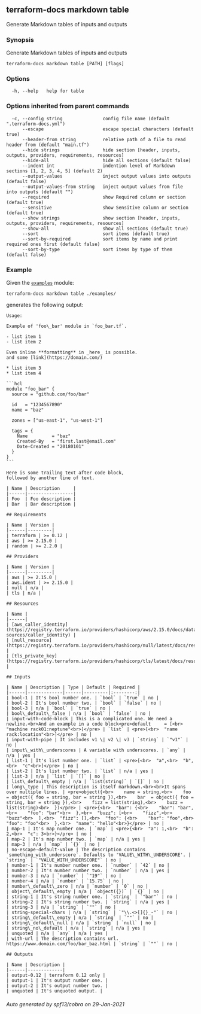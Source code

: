 ## terraform-docs markdown table

Generate Markdown tables of inputs and outputs

### Synopsis

Generate Markdown tables of inputs and outputs

```
terraform-docs markdown table [PATH] [flags]
```

### Options

```
  -h, --help   help for table
```

### Options inherited from parent commands

```
  -c, --config string               config file name (default ".terraform-docs.yml")
      --escape                      escape special characters (default true)
      --header-from string          relative path of a file to read header from (default "main.tf")
      --hide strings                hide section [header, inputs, outputs, providers, requirements, resources]
      --hide-all                    hide all sections (default false)
      --indent int                  indention level of Markdown sections [1, 2, 3, 4, 5] (default 2)
      --output-values               inject output values into outputs (default false)
      --output-values-from string   inject output values from file into outputs (default "")
      --required                    show Required column or section (default true)
      --sensitive                   show Sensitive column or section (default true)
      --show strings                show section [header, inputs, outputs, providers, requirements, resources]
      --show-all                    show all sections (default true)
      --sort                        sort items (default true)
      --sort-by-required            sort items by name and print required ones first (default false)
      --sort-by-type                sort items by type of them (default false)
```

### Example

Given the [`examples`](/examples/) module:

```shell
terraform-docs markdown table ./examples/
```

generates the following output:

    Usage:

    Example of 'foo\_bar' module in `foo_bar.tf`.

    - list item 1
    - list item 2

    Even inline **formatting** in _here_ is possible.  
    and some [link](https://domain.com/)

    * list item 3
    * list item 4

    ```hcl
    module "foo_bar" {
      source = "github.com/foo/bar"

      id   = "1234567890"
      name = "baz"

      zones = ["us-east-1", "us-west-1"]

      tags = {
        Name         = "baz"
        Created-By   = "first.last@email.com"
        Date-Created = "20180101"
      }
    }
    ```

    Here is some trailing text after code block,  
    followed by another line of text.

    | Name | Description     |
    |------|-----------------|
    | Foo  | Foo description |
    | Bar  | Bar description |

    ## Requirements

    | Name | Version |
    |------|---------|
    | terraform | >= 0.12 |
    | aws | >= 2.15.0 |
    | random | >= 2.2.0 |

    ## Providers

    | Name | Version |
    |------|---------|
    | aws | >= 2.15.0 |
    | aws.ident | >= 2.15.0 |
    | null | n/a |
    | tls | n/a |

    ## Resources

    | Name |
    |------|
    | [aws_caller_identity](https://registry.terraform.io/providers/hashicorp/aws/2.15.0/docs/data-sources/caller_identity) |
    | [null_resource](https://registry.terraform.io/providers/hashicorp/null/latest/docs/resources/resource) |
    | [tls_private_key](https://registry.terraform.io/providers/hashicorp/tls/latest/docs/resources/private_key) |

    ## Inputs

    | Name | Description | Type | Default | Required |
    |------|-------------|------|---------|:--------:|
    | bool-1 | It's bool number one. | `bool` | `true` | no |
    | bool-2 | It's bool number two. | `bool` | `false` | no |
    | bool-3 | n/a | `bool` | `true` | no |
    | bool\_default\_false | n/a | `bool` | `false` | no |
    | input-with-code-block | This is a complicated one. We need a newline.<br>And an example in a code block<pre>default     = [<br>  "machine rack01:neptune"<br>]</pre> | `list` | <pre>[<br>  "name rack:location"<br>]</pre> | no |
    | input-with-pipe | It includes v1 \| v2 \| v3 | `string` | `"v1"` | no |
    | input\_with\_underscores | A variable with underscores. | `any` | n/a | yes |
    | list-1 | It's list number one. | `list` | <pre>[<br>  "a",<br>  "b",<br>  "c"<br>]</pre> | no |
    | list-2 | It's list number two. | `list` | n/a | yes |
    | list-3 | n/a | `list` | `[]` | no |
    | list\_default\_empty | n/a | `list(string)` | `[]` | no |
    | long\_type | This description is itself markdown.<br><br>It spans over multiple lines. | <pre>object({<br>    name = string,<br>    foo  = object({ foo = string, bar = string }),<br>    bar  = object({ foo = string, bar = string }),<br>    fizz = list(string),<br>    buzz = list(string)<br>  })</pre> | <pre>{<br>  "bar": {<br>    "bar": "bar",<br>    "foo": "bar"<br>  },<br>  "buzz": [<br>    "fizz",<br>    "buzz"<br>  ],<br>  "fizz": [],<br>  "foo": {<br>    "bar": "foo",<br>    "foo": "foo"<br>  },<br>  "name": "hello"<br>}</pre> | no |
    | map-1 | It's map number one. | `map` | <pre>{<br>  "a": 1,<br>  "b": 2,<br>  "c": 3<br>}</pre> | no |
    | map-2 | It's map number two. | `map` | n/a | yes |
    | map-3 | n/a | `map` | `{}` | no |
    | no-escape-default-value | The description contains `something_with_underscore`. Defaults to 'VALUE\_WITH\_UNDERSCORE'. | `string` | `"VALUE_WITH_UNDERSCORE"` | no |
    | number-1 | It's number number one. | `number` | `42` | no |
    | number-2 | It's number number two. | `number` | n/a | yes |
    | number-3 | n/a | `number` | `"19"` | no |
    | number-4 | n/a | `number` | `15.75` | no |
    | number\_default\_zero | n/a | `number` | `0` | no |
    | object\_default\_empty | n/a | `object({})` | `{}` | no |
    | string-1 | It's string number one. | `string` | `"bar"` | no |
    | string-2 | It's string number two. | `string` | n/a | yes |
    | string-3 | n/a | `string` | `""` | no |
    | string-special-chars | n/a | `string` | `"\\.<>[]{}_-"` | no |
    | string\_default\_empty | n/a | `string` | `""` | no |
    | string\_default\_null | n/a | `string` | `null` | no |
    | string\_no\_default | n/a | `string` | n/a | yes |
    | unquoted | n/a | `any` | n/a | yes |
    | with-url | The description contains url. https://www.domain.com/foo/bar_baz.html | `string` | `""` | no |

    ## Outputs

    | Name | Description |
    |------|-------------|
    | output-0.12 | terraform 0.12 only |
    | output-1 | It's output number one. |
    | output-2 | It's output number two. |
    | unquoted | It's unquoted output. |

###### Auto generated by spf13/cobra on 29-Jan-2021
